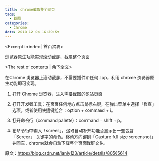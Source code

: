 ```yaml
---
title: chrome截取整个网页
tags:
  - 截图
categories:
  - Chrome
date: 2018-12-04 16:39:59
---
```

<Excerpt in index | 首页摘要> 

浏览器原生功能实现滚动截屏，截取整个页面

<!-- more -->
<The rest of contents | 余下全文>

在Chrome 浏览器上滚动截屏，不需要插件和任何 app，利用 chrome 浏览器原生功能即可实现。

1. 打开 Chrome 浏览器，进入需要截图的网站页面

2. 打开开发者工具：在页面任何地方点击鼠标右键，在弹出菜单中选择「检查」选项。或者使用快捷键组合：option + command + i。

3. 打开命令行（command palette）：command + shift + p。

4. 在命令行中输入「screen」，这时自动补齐功能会显示出一些包含 「Screen」 关键字的命令。移动方向键到「Capture full size screenshot」并回车，chrome就会自动下载整个页面截屏文件。


原文：https://blog.csdn.net/ianly123/article/details/80565614 
